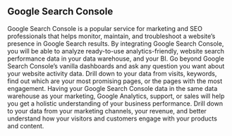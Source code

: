 ## Google Search Console

Google Search Console is a popular service for marketing and SEO professionals that helps monitor, maintain, and troubleshoot a website’s presence in Google Search results. By integrating Google Search Console, you will be able to analyze ready-to-use analytics-friendly, website search performance data in your data warehouse, and your BI. Go beyond Google Search Console’s vanilla dashboards and ask any question you want about your website activity data. Drill down to your data from visits, keywords, find out which are your most promising pages, or the pages with the most engagement. Having your Google Search Console data in the same data warehouse as your marketing, Google Analytics, support, or sales will help you get a holistic understanding of your business performance. Drill down to your data from your marketing channels, your revenue, and better understand how your visitors and customers engage with your products and content.